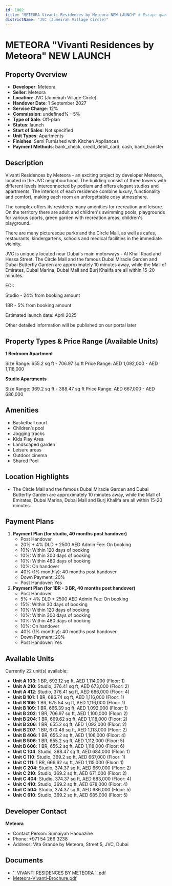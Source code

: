 ```yaml
---
id: 1002
title: "METEORA Vivanti Residences by Meteora NEW LAUNCH" # Escape quotes for YAML string
districtName: "JVC (Jumeirah Village Circle)"
---
```


# METEORA "Vivanti Residences by Meteora" NEW LAUNCH

## Property Overview
- **Developer**: Meteora
- **Seller**: Meteora
- **Location**: JVC (Jumeirah Village Circle)
- **Handover Date**: 1 September 2027
- **Service Charge**: 12%
- **Commission**: undefined% - 5%
- **Type of Sale**: Off-plan
- **Status**: launch
- **Start of Sales**: Not specified
- **Unit Types**: Apartments
- **Finishes**: Semi Furnished with Kitchen Appliances
- **Payment Methods**: bank_check, credit_debit_card, cash, bank_transfer

## Description
Vivanti Residences by Meteora - an exciting project by developer Meteora, located in the JVC neighbourhood. The building consist of three towers with different levels interconnected by podium and offers elegant studios and apartments. The interiors of each residence combine luxury, functionality and comfort, making each room an unforgettable cosy atmosphere.  

The complex offers its residents many amenities for recreation and leisure. On the territory there are adult and children's swimming pools, playgrounds for various sports, green garden with recreation areas, children's playground.

There are many picturesque parks and the Circle Mall, as well as cafes, restaurants. kindergartens, schools and medical facilities in the immediate vicinity.

JVC is uniquely located near Dubai's main motorways - Al Khail Road and Hessa Street. The Circle Mall and the famous Dubai Miracle Garden and Dubai Butterfly Garden are approximately 10 minutes away, while the Mall of Emirates, Dubai Marina, Dubai Mall and Burj Khalifa are all within 15-20 minutes.

EOI:

Studio - 24% from booking amount 

1BR - 5% from booking amount

Estimated launch date: April 2025

Other detailed information will be published on our portal later

## Property Types & Price Range (Available Units)
**1 Bedroom Apartment**

Size Range: 655.2 sq ft - 706.97 sq ft
Price Range: AED 1,092,000 - AED 1,118,000

**Studio Apartments**

Size Range: 369.2 sq ft - 388.47 sq ft
Price Range: AED 667,000 - AED 686,000

## Amenities
- Basketball court
- Children’s pool
- Jogging tracks
- Kids Play Area
- Landscaped garden
- Leisure areas
- Outdoor cinema
- Shared Pool

## Location Highlights
- The Circle Mall and the famous Dubai Miracle Garden and Dubai Butterfly Garden are approximately 10 minutes away, while the Mall of Emirates, Dubai Marina, Dubai Mall and Burj Khalifa are all within 15-20 minutes.

## Payment Plans
1. **Payment Plan (for studio, 40 months post handover)**
   - Post Handover
   - 20% + 4% DLD + 2500 AED Admin Fee: On booking
   - 10%: Within 120 days of booking
   - 10%: Within 300 days of booking
   - 10%: Within 480 days of booking
   - 10%: On handover
   - 40% (1% monthly): 40 months post handover
   - Down Payment: 20%
   - Post Handover: Yes
2. **Payment Plan (for 1BR - 3 BR, 40 months post handover)**
   - Post Handover
   - 5% + 4% DLD + 2500 AED Admin Fee: On booking
   - 15%: Within 30 days of booking
   - 10%: Within 120 days of booking
   - 10%: Within 300 days of booking
   - 10%: Within 480 days of booking
   - 10%: On handover
   - 40% (1% monthly): 40 months post handover
   - Down Payment: 20%
   - Post Handover: Yes

## Available Units
Currently 22 unit(s) available:
- **Unit A 103**: 1 BR, 692.12 sq ft, AED 1,114,000 (Floor: 1)
- **Unit A 210**: Studio, 376.41 sq ft, AED 673,000 (Floor: 2)
- **Unit A 412**: Studio, 376.41 sq ft, AED 686,000 (Floor: 4)
- **Unit B 101**: 1 BR, 686.74 sq ft, AED 1,116,000 (Floor: 1)
- **Unit B 106**: 1 BR, 675.54 sq ft, AED 1,116,000 (Floor: 1)
- **Unit B 109**: 1 BR, 666.39 sq ft, AED 1,092,000 (Floor: 1)
- **Unit B 202**: 1 BR, 706.97 sq ft, AED 1,100,000 (Floor: 2)
- **Unit B 204**: 1 BR, 669.62 sq ft, AED 1,118,000 (Floor: 2)
- **Unit B 206**: 1 BR, 655.2 sq ft, AED 1,093,000 (Floor: 2)
- **Unit B 207**: 1 BR, 670.48 sq ft, AED 1,113,000 (Floor: 2)
- **Unit B 406**: 1 BR, 655.2 sq ft, AED 1,106,000 (Floor: 4)
- **Unit B 506**: 1 BR, 655.2 sq ft, AED 1,112,000 (Floor: 5)
- **Unit B 606**: 1 BR, 655.2 sq ft, AED 1,118,000 (Floor: 6)
- **Unit C 104**: Studio, 388.47 sq ft, AED 684,000 (Floor: 1)
- **Unit C 110**: Studio, 369.2 sq ft, AED 667,000 (Floor: 1)
- **Unit C 111**: 1 BR, 669.62 sq ft, AED 1,115,000 (Floor: 1)
- **Unit C 204**: Studio, 374.37 sq ft, AED 669,000 (Floor: 2)
- **Unit C 210**: Studio, 369.2 sq ft, AED 671,000 (Floor: 2)
- **Unit C 404**: Studio, 374.37 sq ft, AED 683,000 (Floor: 4)
- **Unit C 410**: Studio, 369.2 sq ft, AED 678,000 (Floor: 4)
- **Unit C 504**: Studio, 374.37 sq ft, AED 686,000 (Floor: 5)
- **Unit C 610**: Studio, 369.2 sq ft, AED 685,000 (Floor: 5)

## Developer Contact
**Meteora**
- Contact Person: Sumaiyah Haouazine
- Phone: +971 54 266 3238
- Address: Vita Grande by Meteora, Street 5, JVC, Dubai

## Documents
- ['' VIVANTI RESIDENCES BY METEORA ''.pdf](https://cdn.geniemap.net/2025/01/18/jCIcv4Kd3ldOWLru1LDwR9uMGId20pA6X49rVdZj.pdf)
- [Meteora-Vivanti-Brochure.pdf](https://cdn.geniemap.net/2025/01/20/9JbC0TKCSARgTuoFMcbrPwf7ubIH0PwT1oGSUmgQ.pdf)

